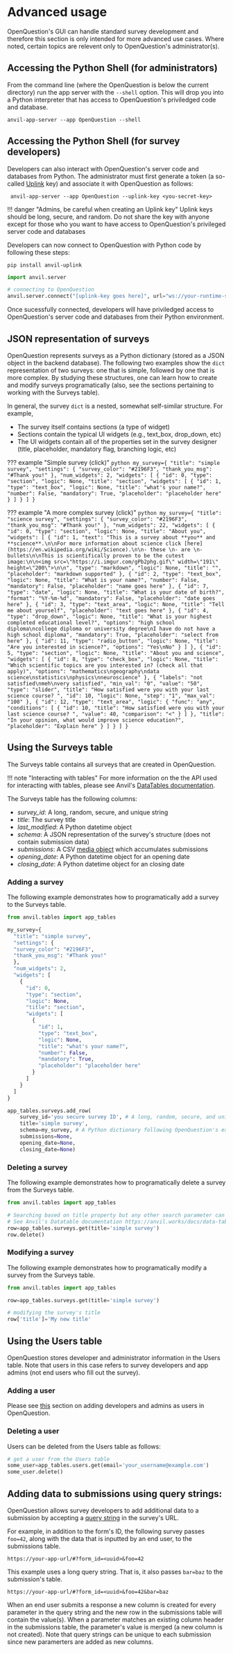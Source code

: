 # Advanced usage
OpenQuestion's GUI can handle standard survey development and therefore this section is
only intended for more advanced use cases. Where noted, certain topics are relevent only to
OpenQuestion's administrator(s).

## Accessing the Python Shell (for administrators)
From the command line (where the OpenQuestion is below the current directory) run the app server 
with the `--shell` option. This will drop you into a Python interpreter that has access to
OpenQuestion's priviledged code and database. 

```
anvil-app-server --app OpenQuestion --shell
```

## Accessing the Python Shell (for survey developers)
Developers can also interact with OpenQuestion's server code and databases from Python.
The administrator must first generate 
a token (a so-called [Uplink](https://anvil.works/docs/uplink) key) and associate it with 
OpenQuestion as follows:

```
 anvil-app-server --app OpenQuestion --uplink-key <you-secret-key>
```

!!! danger "Admins, be careful when creating an Uplink key"
    Uplink keys should be long, secure, and random. Do not share the key
    with anyone except for those who you want to have access to
    OpenQuestion's privileged server code and databases

Developers can now connect to OpenQuestion with Python code by following these steps:

```
pip install anvil-uplink
```

```python
import anvil.server

# connecting to OpenQuestion
anvil.server.connect("[uplink-key goes here]", url="ws://your-runtime-server:3030/_/uplink")`
```

Once sucessfully connected, developers will have priviledged access to OpenQuestion's server code
and databases from their Python environment.

## JSON representation of surveys
OpenQuestion represents surveys as a Python dictionary (stored as a JSON object in the backend database). The following
two examples show the `dict` representation of two surveys: one that is simple, followed by one that is more complex.
By studying these structures, one can learn how to create and modify surveys programatically 
(also, see the sections pertaining to working with the Surveys table). 

In general, the survey `dict` is a nested, somewhat self-similar structure. For example,

- The survey itself contains sections (a type of widget)
- Sections contain the typical UI widgets (e.g., text_box, drop_down, etc)
- The UI widgets contain all of the properties set in the survey designer 
(title, placeholder, mandatory flag, branching logic, etc)

??? example "Simple survey (click)"
    ```python
    my_survey={
      "title": "simple survey",
      "settings": {
      "survey_color": "#2196F3",
      "thank_you_msg": "#Thank you!"
      },
      "num_widgets": 2,
      "widgets": [
        {
          "id": 0,
          "type": "section",
          "logic": None,
          "title": "section",
          "widgets": [
            {
              "id": 1,
              "type": "text_box",
              "logic": None,
              "title": "what's your name?",
              "number": False,
              "mandatory": True,
              "placeholder": "placeholder here"
            }
          ]
        }
      ]
    }
    ```
    
??? example "A more complex survey (click)"
    ```python
    my_survey={
      "title": "science survey",
      "settings": {
      "survey_color": "#2196F3",
      "thank_you_msg": "#Thank you!"
      },
      "num_widgets": 22,
      "widgets": [
        {
          "id": 0,
          "type": "section",
          "logic": None,
          "title": "About you",
          "widgets": [
            {
              "id": 1,
              "text": "This is a survey about **you** and **science**.\n\nFor more information about science click [here](https://en.wikipedia.org/wiki/Science).\n\n- these \n- are \n- bullets\n\nThis is scientifically proven to be the cutest image:\n\n<img src=\"https://i.imgur.com/gPb2phg.gif\" width=\"191\" height=\"200\">\n\n",
              "type": "markdown",
              "logic": None,
              "title": "",
              "placeholder": "markdown supported"
            },
            {
              "id": 2,
              "type": "text_box",
              "logic": None,
              "title": "What is your name?",
              "number": False,
              "mandatory": False,
              "placeholder": "name goes here"
            },
            {
              "id": 7,
              "type": "date",
              "logic": None,
              "title": "What is your date of birth?",
              "format": "%Y-%m-%d",
              "mandatory": False,
              "placeholder": "date goes here"
            },
            {
              "id": 3,
              "type": "text_area",
              "logic": None,
              "title": "Tell me about yourself",
              "placeholder": "text goes here"
            },
            {
              "id": 4,
              "type": "drop_down",
              "logic": None,
              "title": "What is your highest completed educational level?",
              "options": "high school diploma\ncollege diploma or university degree\nI have do not have a high school diploma",
              "mandatory": True,
              "placeholder": "select from here"
            },
            {
              "id": 11,
              "type": "radio_button",
              "logic": None,
              "title": "Are you interested in science?",
              "options": "Yes\nNo"
            }
          ]
        },
        {
          "id": 5,
          "type": "section",
          "logic": None,
          "title": "About you and science",
          "widgets": [
            {
              "id": 8,
              "type": "check_box",
              "logic": None,
              "title": "Which scientific topics are you interested in? (check all that apply)",
              "options": "mathematics\ngeography\ndata science\nstatistics\nphysics\nneuroscience"
            },
            {
              "labels": "not satisfied\nmeh\nvery satisfied",
              "min_val": "0",
              "value": "50",
              "type": "slider",
              "title": "How satisfied were you with your last science course? ",
              "id": 10,
              "logic": None,
              "step": "1",
              "max_val": "100"
            },
            {
              "id": 12,
              "type": "text_area",
              "logic": {
                "func": "any",
                "conditions": [
                  {
                    "id": 10,
                    "title": "How satisfied were you with your last science course? ",
                    "value": 40,
                    "comparison": "<"
                  }
                ]
              },
              "title": "In your opinion, what would improve science education?",
              "placeholder": "Explain here"
            }
          ]
        }
      ]
    }
    ```

## Using the Surveys table
The Surveys table contains all surveys that are created in OpenQuestion.

!!! note "Interacting with tables"
    For more information on the the API used for interacting with tables, 
    please see Anvil's [DataTables documentation](https://anvil.works/docs/data-tables/data-tables-in-code).
    
The Surveys table has the following columns:

- _survey_id_: A long, random, secure, and unique string
- _title_: The survey title
- _last_modified_: A Python datetime object
- _schema_: A JSON representation of the survey's structure (does not contain submission data)
- _submissions_: A CSV [media object](https://anvil.works/docs/media) which accumulates submissions
- _opening_date_: A Python datetime object for an opening date
- _closing_date_: A Python datetime object for an closing date

### Adding a survey
The following example demonstrates how to programatically add a survey to the Surveys table.

```python
from anvil.tables import app_tables

my_survey={
  "title": "simple survey",
  "settings": {
  "survey_color": "#2196F3",
  "thank_you_msg": "#Thank you!"
  },
  "num_widgets": 2,
  "widgets": [
    {
      "id": 0,
      "type": "section",
      "logic": None,
      "title": "section",
      "widgets": [
        {
          "id": 1,
          "type": "text_box",
          "logic": None,
          "title": "what's your name?",
          "number": False,
          "mandatory": True,
          "placeholder": "placeholder here"
        }
      ]
    }
  ]
}

app_tables.surveys.add_row(
    survey_id='you secure survey ID', # A long, random, secure, and unique string
    title='simple survey', 
    schema=my_survey, # A Python dictionary following OpenQuestion's expected format
    submissions=None,
    opening_date=None,
    closing_date=None)
```

### Deleting a survey
The following example demonstrates how to programatically delete a survey from the Surveys table.

```python
from anvil.tables import app_tables

# Searching based on title property but any other search parameter can be used. 
# See Anvil's Datatable documentation https://anvil.works/docs/data-tables/data-tables-in-code
row=app_tables.surveys.get(title='simple survey')
row.delete()
```

### Modifying a survey
The following example demonstrates how to programatically modify a survey from the Surveys table.

```python
from anvil.tables import app_tables

row=app_tables.surveys.get(title='simple survey')

# modifying the survey's title
row['title']='My new title'
```

## Using the Users table
OpenQuestion stores developer and administrator information in the Users table. Note that
users in this case refers to survey developers and app admins (not end users who fill out the survey).

### Adding a user
Please see [this](installation.md#adding-developers-and-administrators-as-users) 
section on adding developers and admins as users in OpenQuestion.

### Deleting a user
Users can be deleted from the Users table as follows:

```python
# get a user from the Users table
some_user=app_tables.users.get(email='your_username@example.com')
some_user.delete()
```

## Adding data to submissions using query strings:
OpenQuestion allows survey developers to add additional data 
to a submission by accepting a [query string](https://en.wikipedia.org/wiki/Query_string)
in the survey's URL.

For example, in addition to the form's ID, the following survey
passes `foo=42`, along with the data that is inputted by an end user, 
to the submissions table.

`https://your-app-url/#?form_id=<uuid>&foo=42`   

This example uses a long query string. That is, it also passes `bar=baz` to
the submission's table.

`https://your-app-url/#?form_id=<uuid>&foo=42&bar=baz`   

When an end user submits a response a new column is created for every parameter 
in the query string and the new row in the submissions table will contain the value(s). When a 
parameter matches an existing column header in the submissions table, 
the parameter's value is merged (a new column is not created). Note that query strings 
can be unique to each submission since new paramerters are added as new columns.